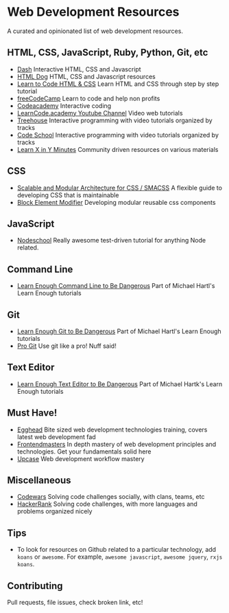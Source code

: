 # Web Development Resources
A curated and opinionated list of web development resources.

## HTML, CSS, JavaScript, Ruby, Python, Git, etc 
* [Dash](http://dash.generalassemb.ly) Interactive HTML, CSS and Javascript
* [HTML Dog](http://htmldog.com) HTML, CSS and Javascript resources
* [Learn to Code HTML & CSS](http://learn.shayhowe.com/html-css/) Learn HTML and CSS through step by step tutorial
* [freeCodeCamp](http://www.freecodecamp.com) Learn to code and help non profits
* [Codeacademy](http://www.codeacademy.com) Interactive coding
* [LearnCode.academy Youtube Channel](https://www.youtube.com/playlist?list=PLoYCgNOIyGAB_8_iq1cL8MVeun7cB6eNc) Video web tutorials
* [Treehouse](http://teamtreehouse.com) Interactive programming with video tutorials organized by tracks
* [Code School](http://www.codeschool.com) Interactive programming with video tutorials organized by tracks
* [Learn X in Y Minutes](http://learnxinyminutes.com) Community driven resources on various materials

## CSS
* [Scalable and Modular Architecture for CSS / SMACSS](http://smacss.com/book/) A flexible guide to developing CSS that is maintainable
* [Block Element Modifier](http://getbem.com) Developing modular reusable css components

## JavaScript
* [Nodeschool](http://nodeschool.io) Really awesome test-driven tutorial for anything Node related.

## Command Line
* [Learn Enough Command Line to Be Dangerous](http://www.learnenough.com/command-line-tutorial) Part of Michael Hartl's Learn Enough tutorials

## Git
* [Learn Enough Git to Be Dangerous](http://www.learnenough.com/git-tutorial) Part of Michael Hartl's Learn Enough tutorials
* [Pro Git](http://git-scm.com/book/en/v2) Use git like a pro! Nuff said!

## Text Editor
* [Learn Enough Text Editor to Be Dangerous](http://www.learnenough.com/text-editor-tutorial) Part of Michael Hartk's Learn Enough tutorials

## Must Have!
* [Egghead](http://www.egghead.io) Bite sized web development technologies training, covers latest web development fad
* [Frontendmasters](http://frontendmasters.com) In depth mastery of web development principles and technologies. Get your fundamentals solid here
* [Upcase](http://upcase.com) Web development workflow mastery

## Miscellaneous
* [Codewars](http://www.codewars.com) Solving code challenges socially, with clans, teams, etc
* [HackerRank](http://www.hackerrank.com) Solving code challenges, with more languages and problems organized nicely

## Tips
* To look for resources on Github related to a particular technology, add `koans` or `awesome`.  For example, `awesome javascript`, `awesome jquery`, `rxjs koans`.    

## Contributing
Pull requests, file issues, check broken link, etc!

